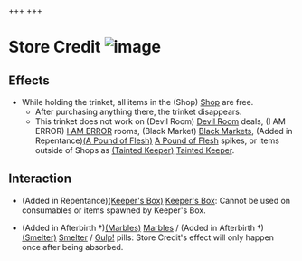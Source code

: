 +++
+++

 # Store Credit ![image](/image/Store_Credit.png) 

Effects
---------


* While holding the trinket, all items in the (Shop) [Shop](/wiki/Shop "Shop") are free.
	+ After purchasing anything there, the trinket disappears.
	+ This trinket does not work on (Devil Room) [Devil Room](/wiki/Devil_Room "Devil Room") deals, (I AM ERROR) [I AM ERROR](/wiki/I_AM_ERROR "I AM ERROR") rooms, (Black Market) [Black Markets](/wiki/Black_Market "Black Market"), (Added in Repentance)[(A Pound of Flesh)](/wiki/A_Pound_of_Flesh "A Pound of Flesh") [A Pound of Flesh](/wiki/A_Pound_of_Flesh "A Pound of Flesh") spikes, or items outside of Shops as  [(Tainted Keeper)](/wiki/Tainted_Keeper "Tainted Keeper") [Tainted Keeper](/wiki/Tainted_Keeper "Tainted Keeper").


Interaction
-------------


* (Added in Repentance)[(Keeper's Box)](/wiki/Keeper%27s_Box "Keeper's Box") [Keeper's Box](/wiki/Keeper%27s_Box "Keeper's Box"): Cannot be used on consumables or items spawned by Keeper's Box.


* (Added in Afterbirth †)[(Marbles)](/wiki/Marbles "Marbles") [Marbles](/wiki/Marbles "Marbles") / (Added in Afterbirth †)[(Smelter)](/wiki/Smelter "Smelter") [Smelter](/wiki/Smelter "Smelter") / [Gulp!](/wiki/Pills "Pills") pills: Store Credit's effect will only happen once after being absorbed.


